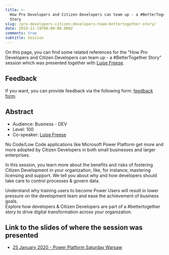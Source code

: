 ```yaml
---
title: >-
  How Pro Developers and Citizen Developers can team up - a #BetterTogether
  Story
slug: /pro-developers-citizen-developers-team-bettertogether-story/
date: 2019-11-19T00:00:00.000Z
comments: true
subtitle: Session
---
```


On this page, you can find some related references for the "How Pro Developers and Citizen Developers can team up - a #BetterTogether Story" session which was presented together with [Luise Freese](https://twitter.com/luisefreese).

## Feedback

If you want, you can provide feedback via the following form: [feedback form](https://forms.office.com/Pages/ResponsePage.aspx?id=Vtz4mTosPUqMStd8d7hiNGBDzWQgQolNqpx-THyx6eVUQk42WDIwUzYwWTJNUkpYWFdLUUNMRktUSC4u).

## Abstract

- Audience: Business - DEV
- Level: 100
- Co-speaker: [Luise Freese](https://twitter.com/LuiseFreese)

No Code/Low Code applications like Microsoft Power Platform get more and more adopted by Citizen Developers in both small businesses and larger enterprises.    

In this session, you learn more about the benefits and risks of fostering Citizen Development in your organization, like, for instance, mastering licensing and support. We tell you about why and how developers should take care to control processes & govern data.  

Understand why training users to become Power Users will result in lower pressure on the development team and ease the achievement of business goals.    
Explore how developers & Citizen Developers are part of a #bettertogether story to drive digital transformation across your organization.

## Link to the slides of where the session was presented

- [25 January 2020 - Power Platform Saturday Warsaw](https://1drv.ms/u/s!AukeddqwapKJhfUKn-ccNg6E0GSAtw?e=Kwl7n7)